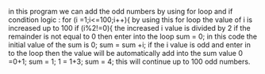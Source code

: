 in this program we can add the odd numbers by using for loop and if condition 
logic :
for (i =1;i<=100;i++){
by using this for loop the value of i is increased up to 100 
if (i%2!=0){
the increased i value is divided by 2 if the remainder is not equal to 0 then enter into the loop 
sum = 0;
in this code the initial value of the sum is 0;
sum = sum +i;
if the i value is odd and enter in to the loop then the value will be automatically add into the sum value 
0 =0+1;
sum = 1;
1 = 1+3;
sum = 4;
this will continue up to 100 odd numbers.
